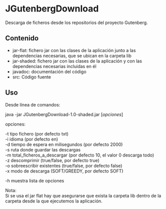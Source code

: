 # JGutenbergDownload
Descarga de ficheros desde los repositorios del proyecto Gutenberg.

## Contenido
+ jar-flat: fichero jar con las clases de la aplicación junto a las dependencias necesarias, que se ubican en la carpeta lib
+ jar-shaded: fichero jar con las clases de la aplicación y con las dependencias necesarias incluidas en él
+ javadoc: documentación del código
+ src: Código fuente

## Uso
Desde línea de comandos:

java -jar JGutenbergDownload-1.0-shaded.jar [*opciones*]

opciones:

-t tipo fichero (por defecto txt)  
-i idioma (por defecto en)  
-d tiempo de espera en milisegundos (por defecto 2000)  
-s ruta donde guardar las descargas  
-m total_ficheros_a_descargar (por defecto 10, el valor 0 descarga todo)  
-z descomprimir (true/false, por defecto true)  
-o sobreescribir existentes (true/false, por defecto false)  
-x modo de descarga (SOFT/GREEDY, por defecto SOFT)  

-h muestra lista de opciones

Nota:  
Si se usa el jar flat hay que asegurarse que exista la carpeta lib dentro de la carpeta desde la que ejecutemos la aplicación.
